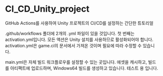 # CI_CD_Unity_project

GitHub Actions를 사용하여 Unity 프로젝트의 CI/CD를 설정하는 간단한 튜토리얼

.github/workflows 폴더에 2개의 .yml 파일이 있을 것입니다. 첫 번째는 activation.yml입니다. 모든 액션은 Unity 설치를 사용하므로 활성화되어야 합니다. activation.yml은 game.ci의 문서에서 가져온 것이며 필요에 따라 수정할 수 있습니다.

main.yml은 자체 빌드 워크플로우를 설정할 수 있는 곳입니다. 에셋을 캐시하고, 빌드를 아티팩트에 업로드하며, Windows64 빌드를 생성하고 있습니다. 테스트 용 입니다.

